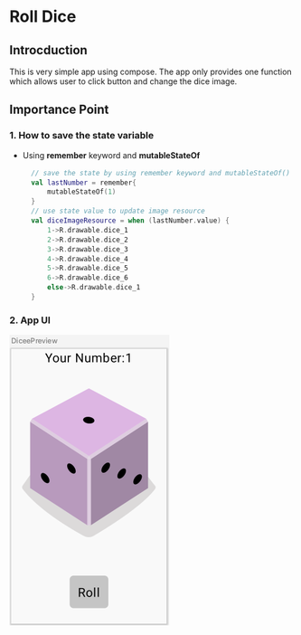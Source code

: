 # Roll Dice

## Introcduction
This is very simple app using compose.
The app only provides one function which allows user to click button and change the dice image.

## Importance Point
### 1. How to save the state variable
* Using **remember** keyword and **mutableStateOf**
  ```kotlin
    // save the state by using remember keyword and mutableStateOf()
    val lastNumber = remember{
        mutableStateOf(1)
    }
    // use state value to update image resource
    val diceImageResource = when (lastNumber.value) {
        1->R.drawable.dice_1
        2->R.drawable.dice_2
        3->R.drawable.dice_3
        4->R.drawable.dice_4
        5->R.drawable.dice_5
        6->R.drawable.dice_6
        else->R.drawable.dice_1
    }
  ```

### 2. App UI
![](docs/roll_dice.png)